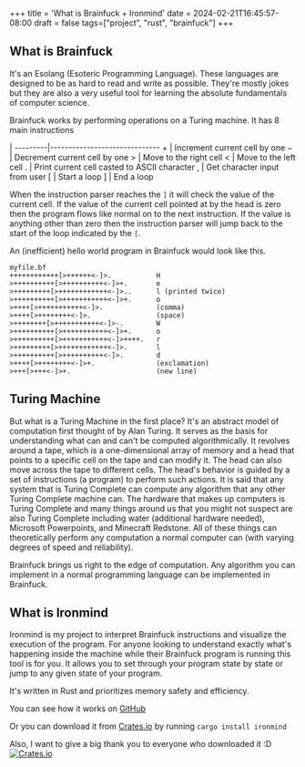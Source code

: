 +++
title = 'What is Brainfuck + Ironmind'
date = 2024-02-21T16:45:57-08:00
draft = false
tags=["project", "rust", "brainfuck"]
+++

## What is Brainfuck
It's an Esolang (Esoteric Programming Language). These languages are designed to be as hard to read and write as possible. They're mostly jokes but they are also a very useful tool for learning the absolute fundamentals of computer science.

Brainfuck works by performing operations on a Turing machine. It has 8 main instructions

|
---------|------------------------------
&plus;   | Increment current cell by one
&minus;  | Decrement current cell by one
&GT;     | Move to the right cell 
&LT;     | Move to the left cell
&period; | Print current cell casted to ASCII character
&comma;  | Get character input from user
&lbrack; | Start a loop
&rbrack; | End a loop

When the instruction parser reaches the `]` it will check the value of the current cell. If the value of the current cell pointed at by the head is zero then the program flows like normal on to the next instruction. If the value is anything other than zero then the instruction parser will jump back to the start of the loop indicated by the `[`.

An (inefficient) hello world program in Brainfuck would look like this.

```brainfuck
myfile.bf
++++++++++++[>++++++<-]>.           H
>++++++++++[>++++++++++<-]>+.       e
>+++++++++[>++++++++++++<-]>..      l (printed twice)
>++++++++++[>+++++++++++<-]>+.      o
>++++[>+++++++++++<-]>.             (comma)
>++++[>++++++++<-]>.                (space)
>++++++++[>+++++++++++<-]>-.        W
>++++++++++[>+++++++++++<-]>+.      o
>++++++++++[>+++++++++++<-]>++++.   r
>+++++++++[>++++++++++++<-]>.       l
>++++++++++[>++++++++++<-]>.        d
>++++[>++++++++<-]>+.               (exclamation)
>+++[>+++<-]>+.                     (new line)
```

## Turing Machine
But what is a Turing Machine in the first place? It's an abstract model of computation first thought of by Alan Turing. It serves as the basis for understanding what can and can't be computed algorithmically. It revolves around a tape, which is a one-dimensional array of memory and a head that points to a specific cell on the tape and can modify it. The head can also move across the tape to different cells. The head's behavior is guided by a set of instructions (a program) to perform such actions. It is said that any system that is Turing Complete can compute any algorithm that any other Turing Complete machine can. The hardware that makes up computers is Turing Complete and many things around us that you might not suspect are also Turing Complete including water (additional hardware needed), Microsoft Powerpoints, and Minecraft Redstone. All of these things can theoretically perform any computation a normal computer can (with varying degrees of speed and reliability).

Brainfuck brings us right to the edge of computation. Any algorithm you can implement in a normal programming language can be implemented in Brainfuck. 


## What is Ironmind
Ironmind is my project to interpret Brainfuck instructions and visualize the execution of the program. For anyone looking to understand exactly what's happening inside the machine while their Brainfuck program is running this tool is for you. It allows you to set through your program state by state or jump to any given state of your program.

It's written in Rust and prioritizes memory safety and efficiency. 

You can see how it works on 
[GitHub](https://github.com/jadens-arc/Ironmind)

Or you can download it from
[Crates.io](https://crates.io/crates/Ironmind) 
by running
`cargo install ironmind`

Also, I want to give a big thank you to everyone who downloaded it :D 
[![Crates.io](https://img.shields.io/crates/d/ironmind)](https://crates.io/crates/ironmind)